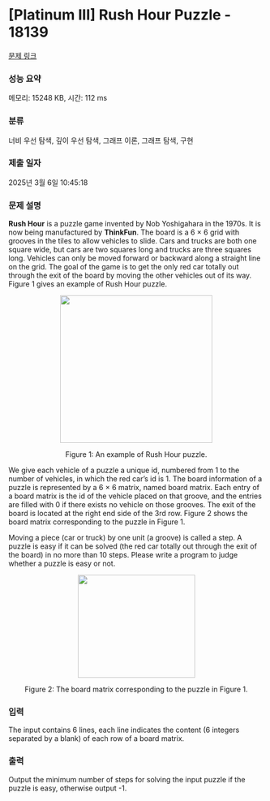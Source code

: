# [Platinum III] Rush Hour Puzzle - 18139 

[문제 링크](https://www.acmicpc.net/problem/18139) 

### 성능 요약

메모리: 15248 KB, 시간: 112 ms

### 분류

너비 우선 탐색, 깊이 우선 탐색, 그래프 이론, 그래프 탐색, 구현

### 제출 일자

2025년 3월 6일 10:45:18

### 문제 설명

<p><strong>Rush Hour</strong> is a puzzle game invented by Nob Yoshigahara in the 1970s. It is now being manufactured by <strong>ThinkFun</strong>. The board is a 6 × 6 grid with grooves in the tiles to allow vehicles to slide. Cars and trucks are both one square wide, but cars are two squares long and trucks are three squares long. Vehicles can only be moved forward or backward along a straight line on the grid. The goal of the game is to get the only red car totally out through the exit of the board by moving the other vehicles out of its way. Figure 1 gives an example of Rush Hour puzzle.</p>

<p style="text-align: center;"><img alt="" src="https://upload.acmicpc.net/36b0f821-a26e-4cac-9840-f18bd73540da/-/preview/" style="width: 300px; height: 291px;"></p>

<p style="text-align: center;">Figure 1: An example of Rush Hour puzzle.</p>

<p>We give each vehicle of a puzzle a unique id, numbered from 1 to the number of vehicles, in which the red car’s id is 1. The board information of a puzzle is represented by a 6 × 6 matrix, named board matrix. Each entry of a board matrix is the id of the vehicle placed on that groove, and the entries are filled with 0 if there exists no vehicle on those grooves. The exit of the board is located at the right end side of the 3rd row. Figure 2 shows the board matrix corresponding to the puzzle in Figure 1.</p>

<p>Moving a piece (car or truck) by one unit (a groove) is called a step. A puzzle is easy if it can be solved (the red car totally out through the exit of the board) in no more than 10 steps. Please write a program to judge whether a puzzle is easy or not.</p>

<p style="text-align: center;"><img alt="" src="https://upload.acmicpc.net/31f61fa7-662d-4939-909c-31e344616479/-/preview/" style="width: 231px; height: 203px;"></p>

<p style="text-align: center;">Figure 2: The board matrix corresponding to the puzzle in Figure 1.</p>

### 입력 

 <p>The input contains 6 lines, each line indicates the content (6 integers separated by a blank) of each row of a board matrix.</p>

### 출력 

 <p>Output the minimum number of steps for solving the input puzzle if the puzzle is easy, otherwise output -1.</p>

